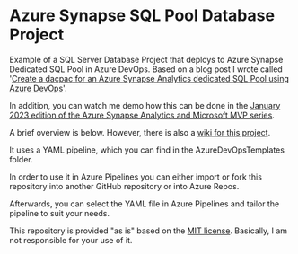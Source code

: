 # Azure Synapse SQL Pool Database Project

Example of a SQL Server Database Project that deploys to Azure Synapse Dedicated SQL Pool in Azure DevOps. Based on a blog post I wrote called '[Create a dacpac for an Azure Synapse Analytics dedicated SQL Pool using Azure DevOps](https://bit.ly/3HQOfFp)'.

In addition, you can watch me demo how this can be done in the [January 2023 edition of the Azure Synapse Analytics and Microsoft MVP series](https://www.youtube.com/watch?v=Dcpd4Z783Zs).

A brief overview is below. However, there is also a [wiki for this project](https://github.com/kevchant/AzureDevOps-AzureSynapseSQLPool/wiki).

It uses a YAML pipeline, which you can find in the AzureDevOpsTemplates folder.

In order to use it in Azure Pipelines you can either import or fork this repository into another GitHub repository or into Azure Repos.

Afterwards, you can select the YAML file in Azure Pipelines and tailor the pipeline to suit your needs.

This repository is provided "as is" based on the [MIT license](https://opensource.org/licenses/MIT). Basically, I am not responsible for your use of it.
